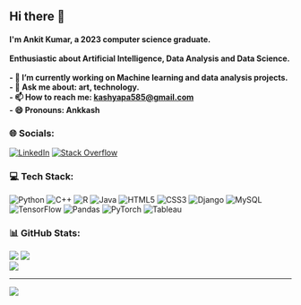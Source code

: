 ## Hi there 👋
#### I'm Ankit Kumar, a 2023 computer science graduate.<br><br>Enthusiastic about Artificial Intelligence, Data Analysis and Data Science.<br><br>- 🔭 I’m currently working on Machine learning and data analysis projects.<br>- 💬 Ask me about: art, technology.<br>- 📫 How to reach me: kashyapa585@gmail.com<br>- 😄 Pronouns: Ankkash


### 🌐 Socials:
[![LinkedIn](https://img.shields.io/badge/LinkedIn-%230077B5.svg?logo=linkedin&logoColor=white)](https://linkedin.com/in/ankkash) [![Stack Overflow](https://img.shields.io/badge/-Stackoverflow-FE7A16?logo=stack-overflow&logoColor=white)](https://stackoverflow.com/users/18692220) 

### 💻 Tech Stack:
![Python](https://img.shields.io/badge/python-3670A0?style=for-the-badge&logo=python&logoColor=ffdd54) ![C++](https://img.shields.io/badge/c++-%2300599C.svg?style=for-the-badge&logo=c%2B%2B&logoColor=white) ![R](https://img.shields.io/badge/r-%23276DC3.svg?style=for-the-badge&logo=r&logoColor=white) ![Java](https://img.shields.io/badge/java-%23ED8B00.svg?style=for-the-badge&logo=java&logoColor=white) ![HTML5](https://img.shields.io/badge/html5-%23E34F26.svg?style=for-the-badge&logo=html5&logoColor=white) ![CSS3](https://img.shields.io/badge/css3-%231572B6.svg?style=for-the-badge&logo=css3&logoColor=white)  ![Django](https://img.shields.io/badge/django-%231572B6.svg?style=for-the-badge&logo=django&logoColor=white) ![MySQL](https://img.shields.io/badge/mysql-%2300f.svg?style=for-the-badge&logo=mysql&logoColor=white) ![TensorFlow](https://img.shields.io/badge/TensorFlow-%23FF6F00.svg?style=for-the-badge&logo=TensorFlow&logoColor=white) ![Pandas](https://img.shields.io/badge/pandas-%23150458.svg?style=for-the-badge&logo=pandas&logoColor=white) ![PyTorch](https://img.shields.io/badge/PyTorch-%23EE4C2C.svg?style=for-the-badge&logo=PyTorch&logoColor=white) ![Tableau](https://img.shields.io/badge/Tableau-%23EE4C2C.svg?style=for-the-badge&logo=Tableau&logoColor=white)
### 📊 GitHub Stats:
![](https://github-readme-stats.vercel.app/api?username=AnkitKashyap0709&theme=nightowl&hide_border=false&include_all_commits=true&count_private=false)
![](https://github-readme-stats.vercel.app/api/top-langs/?username=AnkitKashyap0709&theme=nightowl&hide_border=false&include_all_commits=true&count_private=false&layout=compact)<br/>
![](https://github-readme-streak-stats.herokuapp.com/?user=AnkitKashyap0709&theme=nightowl&hide_border=false)

---
[![](https://visitcount.itsvg.in/api?id=AnkitKashyap0709&icon=0&color=0)](https://visitcount.itsvg.in)

<!-- Proudly created with GPRM ( https://gprm.itsvg.in ) -->
